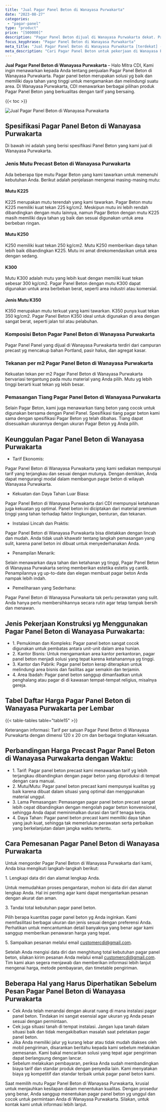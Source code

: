 ```yaml
---
title: "Jual Pagar Panel Beton di Wanayasa Purwakarta"
date: "2023-08-27"
categories:
 - "pagar-panel"
type: "product"
price: "[500000]"
description: "Pagar Panel Beton dijual di Wanayasa Purwakarta dekat. Pagar Panel Beton ini sering digunakan dalam pekerjaan pembangunan sebagai pembatas area yang kuat dan awet. Silakan kontak kami untuk informasi lebih lanjut."
focus_keyphrase: "Pagar Panel Beton di Wanayasa Purwakarta"
meta_title: "Jual Pagar Panel Beton di Wanayasa Purwakarta [terdekat] - CDI"
meta_description: "Cari Pagar Panel Beton untuk pekerjaan di Wanayasa Purwakarta? Kami menawarkan Pagar Panel Beton yang berkualitas untuk pembatas lahan. Segera dapatkan penawaran terbaik sekarang."
---
```


**Jual Pagar Panel Beton di Wanayasa Purwakarta** – Halo Mitra CDI, Kami ingin menawarkan kepada Anda tentang penjualan Pagar Panel Beton di Wanayasa Purwakarta. Pagar panel beton merupakan solusi yg baik dan memiliki daya tahan yang tinggi untuk mengamankan dan melindungi suatu area. Di Wanayasa Purwakarta, CDI menawarkan berbagai pilihan produk Pagar Panel Beton yang berkualitas dengan tarif yang bersaing.

{{< toc >}}

![Jual Pagar Panel Beton di Wanayasa Purwakarta](/images/pagar-panel/pagar-panel-29.jpg)

## Spesifikasi Pagar Panel Beton di Wanayasa Purwakarta

Di bawah ini adalah yang berisi spesifikasi Panel Beton yang kami jual di Wanayasa Purwakarta.

### Jenis Mutu Precast Beton di Wanayasa Purwakarta

Ada beberapa tipe mutu Pagar Beton yang kami tawarkan untuk memenuhi kebutuhan Anda. Berikut adalah penjelasan mengenai masing-masing mutu:

#### Mutu K225

K225 merupakan mutu terendah yang kami tawarkan. Pagar Beton mutu K225 memiliki kuat tekan 225 kg/cm2. Meskipun mutu ini lebih rendah dibandingkan dengan mutu lainnya, namun Pagar Beton dengan mutu K225 masih memiliki daya tahan yg baik dan sesuai digunakan untuk area berbeban ringan.

#### Mutu K250

K250 memiliki kuat tekan 250 kg/cm2. Mutu K250 memberikan daya tahan lebih baik dibandingkan K225. Mutu ini amat direkomendasikan untuk area dengan sedang.

#### K300

Mutu K300 adalah mutu yang lebih kuat dengan memiliki kuat tekan sebesar 300 kg/cm2. Pagar Panel Beton dengan mutu K300 dapat digunakan untuk area berbeban berat, seperti area industri atau komersial.

#### Jenis Mutu K350

K350 merupakan mutu terkuat yang kami tawarkan. K350 punya kuat tekan 350 kg/cm2. Pagar Panel Beton K350 ideal untuk digunakan di area dengan sangat berat, seperti jalan tol atau pelabuhan.

### Komposisi Beton Pagar Panel Beton di Wanayasa Purwakarta

Pagar Panel Panel yang dijual di Wanayasa Purwakarta terdiri dari campuran precast yg mencakup bahan Portland, pasir halus, dan agregat kasar.

### Tekanan per m2 Pagar Panel Beton di Wanayasa Purwakarta

Kekuatan tekan per m2 Pagar Panel Beton di Wanayasa Purwakarta bervariasi tergantung pada mutu material yang Anda pilih. Mutu yg lebih tinggi berarti kuat tekan yg lebih besar.

### Pemasangan Tiang Pagar Panel Beton di Wanayasa Purwakarta

Selain Pagar Beton, kami juga menawarkan tiang beton yang cocok untuk digunakan bersama dengan Panel Panel. Spesifikasi tiang pagar beton kami sama dengan spesifikasi Pagar Beton yg telah dibahas. Tiang dapat disesuaikan ukurannya dengan ukuran Pagar Beton yg Anda pilih.

## Keunggulan Pagar Panel Beton di Wanayasa Purwakarta

*   Tarif Ekonomis:

Pagar Panel Beton di Wanayasa Purwakarta yang kami sediakan mempunyai tarif yang terjangkau dan sesuai dengan mutunya. Dengan demikian, Anda dapat mengurangi modal dalam membangun pagar beton di wilayah Wanayasa Purwakarta.
*   Kekuatan dan Daya Tahan Luar Biasa:

Pagar Panel Beton di Wanayasa Purwakarta dari CDI mempunyai ketahanan juga kekuatan yg optimal. Panel beton ini diciptakan dari material premium tinggi yang tahan terhadap faktor lingkungan, benturan, dan tekanan.
*   Instalasi Lincah dan Praktis:

Pagar Panel Beton di Wanayasa Purwakarta bisa diletakkan dengan lincah dan mudah. Anda tidak usah khawatir tentang langkah pemasangan yang sulit, karena panel beton ini dibuat untuk menyederhanakan Anda.
*   Penampilan Menarik:

Selain menawarkan daya tahan dan ketahanan yg tinggi, Pagar Panel Beton di Wanayasa Purwakarta sering memberikan estetika estetis yg cantik. Penampilannya yg up-to-date dan elegan membuat pagar beton Anda nampak lebih indah.
*   Pemeliharaan yang Sederhana:

Pagar Panel Beton di Wanayasa Purwakarta tak perlu perawatan yang sulit. Anda hanya perlu membersihkannya secara rutin agar tetap tampak bersih dan menawan.

## Jenis Pekerjaan Konstruksi yg Menggunakan Pagar Panel Beton di Wanayasa Purwakarta:

*   1\. Pemukiman dan Kompleks: Pagar panel beton sangat cocok digunakan untuk pembatas antara unit-unit dalam area hunian.
*   2\. Kantor Bisnis: Untuk mengamankan area kantor perkantoran, pagar panel beton menjadi solusi yang tepat karena ketahanannya yg tinggi.
*   3\. Kantor dan Pabrik: Pagar panel beton kerap diterapkan untuk melindungi area bisnis dan fasilitas agar semakin dan terjamin.
*   4\. Area Ibadah: Pagar panel beton sanggup dimanfaatkan untuk penghalang atau pagar di di kawasan tempat-tempat religius, misalnya gereja.

## Tabel Daftar Harga Pagar Panel Beton di Wanayasa Purwakarta per Lembar

{{< table-tables table="table15" >}}

Keterangan informasi: Tarif per satuan Pagar Panel Beton di Wanayasa Purwakarta dengan dimensi 120 x 20 cm dan berbagai tingkatan kekuatan.

## Perbandingan Harga Precast Pagar Panel Beton di Wanayasa Purwakarta dengan Waktu:

*   1\. Tarif: Pagar panel beton precast kami menawarkan tarif yg lebih terjangkau dibandingkan dengan pagar beton yang diproduksi di tempat dengan cara manual.
*   2\. Mutu/Mutu: Pagar panel beton precast kami mempunyai kualitas yg baik karena dibuat dalam situasi yang optimal dan menggunakan material unggul.
*   3\. Lama Pemasangan: Pemasangan pagar panel beton precast sangat lebih cepat dibandingkan dengan mengolah pagar beton konvensional, sehingga Anda dapat meminimalkan durasi dan tarif tenaga kerja.
*   4\. Daya Tahan: Pagar panel beton precast kami memiliki daya tahan yang jauh kuat, sehingga tak memerlukan perawatan serta perbaikan yang berkelanjutan dalam jangka waktu tertentu.

## Cara Pemesanan Pagar Panel Beton di Wanayasa Purwakarta

Untuk mengorder Pagar Panel Beton di Wanayasa Purwakarta dari kami, Anda bisa mengikuti langkah-langkah berikut:

1\.  Lengkapi data diri dan alamat lengkap Anda.

Untuk memudahkan proses pengantaran, mohon isi data diri dan alamat lengkap Anda. Hal ini penting agar kami dapat mengantarkan pesanan dengan akurat dan aman.

3\.  Tandai total kebutuhan pagar panel beton.

Pilih berapa kuantitas pagar panel beton yg Anda inginkan. Kami memfasilitasi berbagai ukuran dan jenis sesuai dengan preferensi Anda. Perhatikan untuk mencantumkan detail banyaknya yang benar agar kami sanggup memberikan penawaran harga yang tepat.

5\.  Sampaikan pesanan melalui email customercdi@gmail.com.

Setelah Anda mengisi data diri dan menghitung total kebutuhan pagar panel beton, silakan kirim pesanan Anda melalui email customercdi@gmail.com. Tim kami akan segera menjawab dan memberikan informasi lebih lanjut mengenai harga, metode pembayaran, dan timetable pengiriman.

## Beberapa Hal yang Harus Diperhatikan Sebelum Pesan Pagar Panel Beton di Wanayasa Purwakarta

*   Cek Anda telah menandai dengan akurat ruang di mana instalasi pagar panel beton. Tindakan ini sangat esensial agar ukuran yg Anda pesan sesuai dengan permintaan.
*   Cek juga situasi tanah di tempat instalasi. Jangan lupa tanah dalam situasi baik dan tidak mengakibatkan masalah saat peletakan pagar panel beton.
*   Jika Anda memiliki jalur yg kurang lebar atau tidak mudah diakses oleh mobil pengiriman, disarankan beritahu kepada kami sebelum melakukan pemesanan. Kami bakal mencarikan solusi yang tepat agar pengiriman dapat berlangsung dengan lancar.
*   Sebelum melakukan pembayaran, periksa Anda sudah membandingkan biaya tarif dan standar produk dengan penyedia lain. Kami menyatakan biaya yg kompetitif dan standar terbaik untuk pagar panel beton kami.

Saat memilih mutu Pagar Panel Beton di Wanayasa Purwakarta, krusial untuk menjauhkan kesilapan dalam menentukan kualitas. Dengan prosedur yang benar, Anda sanggup menentukan pagar panel beton yg unggul dan cocok untuk permintaan Anda di Wanayasa Purwakarta. Silakan, untuk kontak kami untuk informasi lebih lanjut.